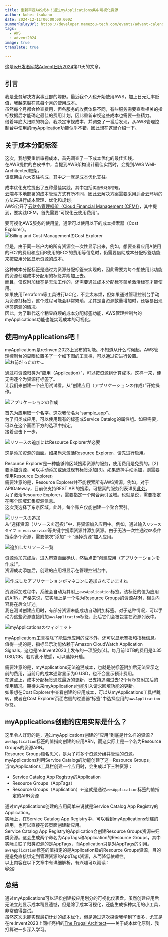 ```yaml
---
title: 重新审视AWS成本！通过myApplications集中可视化资源
author: kohei-tsukano
date: 2024-12-11T00:00:00.000Z
summerRelayUrl: https://developer.mamezou-tech.com/events/advent-calendar/2024/
tags:
  - AWS
  - advent2024
image: true
translate: true

---
```


这是[is开发者网站Advent日历2024](/events/advent-calendar/2024/)第11天的文章。

## 引言

我是业务解决方案事业部的塚野。最近我个人也开始使用AWS，加上日元汇率贬值，我越来越在意每个月的使用成本。  
虽然每个月都会检查费用，但各服务的收费体系不同，有些服务需要查看相关的指标数据后才能确定最佳的费用计划，因此重新审视这些成本也需要一些精力。  
借着年底大扫除的机会，我决定审视成本，并调查了一番后发现，从AWS管理控制台中使用的myApplication功能似乎不错，因此想在这里介绍一下。

## 关于成本分配标签

这次，我想要重新审视成本，首先调查了一下成本优化的最佳实践。  
在AWS提供的白皮书中，当提到AWS架构设计最佳实践时，会提到AWS Well-Architected框架。  
该框架由六大支柱构成，其中之一就是[成本优化支柱](https://docs.aws.amazon.com/ja_jp/wellarchitected/latest/cost-optimization-pillar/welcome.html?ref=wellarchitected-wp)。

成本优化支柱提出了五种最佳实践，其中包括`实施云财务管理`。  
云端与本地部署的成本管理方式有所不同，因此云解决方案需要采用适合云环境的方法来进行成本管理、优化和规划。  
AWS公开了[云财务管理框架（Cloud Financial Management (CFM)）](https://aws.amazon.com/jp/blogs/news/aws-cost-optimization-guidebook/)，其中提到，要实践CFM，首先需要“可视化云使用费用”。

要可视化AWS服务的使用量，通常可以使用以下的成本探索器（Cost Explorer）。  
![Billing and Cost ManagementのCost Explorer](https://i.gyazo.com/febee5bacb05270c6331c51683422bbd.png)

但是，由于同一账户内的所有资源会一次性显示出来，例如，想要查看应用A使用的EC2的费用和应用B使用的EC2的费用等信息时，仍需要借助成本分配标签功能来按应用分区显示资源的成本。

这种成本分配标签是通过为资源分配标签来实现的，因此需要为每个想使用此功能的资源创建成本分配用的标签并附加上去。  
而且，仅仅附加标签是无法工作的，还需要通过成本分配标签菜单激活标签才能使用。  
如果使用Terraform等工具进行IaC化，不会太麻烦，但如果通过管理控制台手动为资源打标签，这个过程可能会非常繁琐，尤其是当资源数量增加时，还容易出现标签遗漏的情况。  
因此，为了取代这个稍显麻烦的成本分配标签功能，AWS管理控制台的myApplications功能也能实现成本的可视化。

## 使用myApplications吧！

myApplications是re:Invent2023上发布的功能。不知道从什么时候起，AWS管理控制台的显眼位置多了一个如下图的工具栏，可以通过它进行设置。  
![お前だったのか…](https://i.gyazo.com/76ad0c9dd4dd0481af78ba1276ee36c7.png)

通过将资源归类为“应用（Application）”，可以按资源组计算成本。这样一来，便无需逐个为资源打标签了。  
让我们来创建一个应用试试看。从“创建应用（アプリケーションの作成）”开始操作。

![アプリケーションの作成](https://i.gyazo.com/fcef7305ff2191b3efd2033dc357c0c4.png)

首先为应用取一个名字。这次我命名为“sample_app”。  
为了归类成应用，可以使用现有的标签或Service Catalog的属性组。如果需要，可以在这个画面下方的选项中指定。  
接着点击下一步。

![リソースの追加にはResource Explorerが必要](https://i.gyazo.com/277e54956dedb612287172f708fd9091.png)

这是添加资源的画面。如果尚未激活Resource Explorer，请先进行启用。

Resource Explorer是一种能够跨区域搜索资源的服务，使用费用是免费的。[2]  
要添加资源，可以手动添加或通过现有标签添加[3]。如果选择手动添加，则需要使用Resource Explorer。  
需要注意的是，Resource Explorer并不能搜索所有AWS资源。例如，对于APIGateway，目前仅支持REST API的搜索。可搜索的服务列表详见[此处](https://docs.aws.amazon.com/ja_jp/resource-explorer/latest/userguide/supported-resource-types.html?icmp=docs_re_console_supported-resource-types)。  
为了激活Resource Explorer，需要指定一个聚合索引区域。也就是说，需要指定在哪个区域汇集资源信息。  
这次我选择了东京区域。此外，每个账户仅能创建一个聚合索引。

![リソースの追加](https://i.gyazo.com/373fea5623c68e012147520a480e6b41.png)  
从“选择资源（リソースを選択）”中，将资源加入应用中。例如，通过输入`リソースタイプ = ecs:service`等关键字搜索资源并添加资源。由于无法一次性通过`OR`条件搜索多个资源，需要依次“添加” → “选择资源”加入应用。

![追加したリソース一覧](https://i.gyazo.com/1f230200deab225b7b044eb58f1e42e0.png)

资源添加完成后，进入审查画面确认，然后点击“创建应用（アプリケーションを作成）”。  
资源成功添加后，创建的应用将显示在管理控制台中。

![作成したアプリケーションがマネコンに追加されていますね](https://i.gyazo.com/f1cf7e1625a7e9bd0e28bb17fc070e00.png)  

资源添加过程中，系统会自动为其附上`awsApplication`标签。该标签的值为应用的ARN。严格来说，它实际上是一个名为Resource Groups的资源ARN，相关内容将在后文详述。  
我在测试创建应用时，有部分资源未能成功自动附加标签。对于这种情况，可以手动为这些资源直接附加`awsApplication`标签，此后它们会被包含在资源列表中。

![myApplicationsのウィジェット](https://i.gyazo.com/0255fc963ab067d450d2ad8c3df16f07.png)  

myApplications工具栏除了能显示应用的成本外，还可以显示警报和指标信息。  
值得一提的是，指标显示功能依赖于Amazon CloudWatch Application Signals，这也是re:Invent2023上发布的一项服务[4]。每月前10TB的费用是0.35 USD/GB，若对此不敏感，可以选择开启。

需要注意的是，myApplications无法追溯成本，也就是说标签附加后无法显示之前的费用，当前月的成本通常显示为0 USD，也不会显示预计费用。  
在这点上，成本分配标签通过最近的更新，已支持追溯过去12个月标签附加后的使用情况。期待未来myApplications也能引入请求回填功能的更新。  
如果想在Cost Explorer中查看创建的应用成本，可以从myApplications工具栏跳转，或者在Cost Explorer页面右侧的过滤器“标签”中选择应用的`awsApplication`标签。

[^2]:Resource Explorer详细解读见此处：([[新功能] リージョン・サービスを横断してリソースを検索できる AWS Resource Explorer が使えるようになっていました - DevelopersIO](https://dev.classmethod.jp/articles/aws-resource-explorer-new/))
[^3]:从标签添加资源的方法见此文：([[アップデート] myApplication でカスタムタグを使ったリソースの追加と、タグ同期機能によるリソースの自動追加が出来るようになりました - DevelopersIO](https://dev.classmethod.jp/articles/myapplications-tag-sync/))
[^4]:关于Amazon CloudWatch Application Signals的详细信息：[Amazon CloudWatch Application Signals 徹底解説 - Qiita](https://qiita.com/AoTo0330/items/4d3cf0f6126f1a2a76c5)

## myApplications创建的应用实际是什么？

这里令人好奇的是，通过myApplications创建的“应用”到底是什么样的资源？`awsApplication`标签的值指向创建的应用ARN，而这实际上是一个名为Resource Groups的资源ARN。  
Resource Groups顾名思义，是为了将多个资源分组并管理的资源。myApplications利用Service Catalog的功能创建了这一Resource Groups。  
当myApplications工具栏创建一个应用时，会生成以下三种资源：

- Service Catalog App Registry的Application  
- Resource Groups（AppTags）  
- Resource Groups（Application）←这就是通过`awsApplication`标签的值指定的ARN资源  

通过myApplications创建的应用简单来说就是Service Catalog App Registry的Application。  
实际上，在Service Catalog App Registry中，可以看到myApplications创建的应用，也可以直接在该页面创建新应用。  
Service Catalog App Registry的Application会创建Resource Groups资源来归类资源。这会生成两个命名为AppTags和Application的Resource Groups，其中实际关联了归类资源的是AppTags，而Application只是对AppTags的引用。  
`awsApplication`标签的值指定的是Application级的Resource Groups资源，目的是避免直接绑定到管理资源的AppTags资源，从而降低依赖性。  
以上内容在以下文章中有详细解析，有兴趣可以阅读：  
@[og](https://qiita.com/hiramax/items/00dd304a311ba40acc63)  

## 总结

通过myApplications可以轻松创建按应用划分的可视化仪表盘。虽然创建应用后无法立刻显示成本稍显遗憾，但是除了成本可视化，还能生成多种实用的小工具，非常值得尝试。  
虽然这次未能实现最初计划的成本优化，但是通过这次探索我学到了很多，尤其是在re:Invent2023上同样亮相的[The Frugal Architect](https://thefrugalarchitect.com/laws/)——关于成本优化原则，我打算进一步深入学习。  
